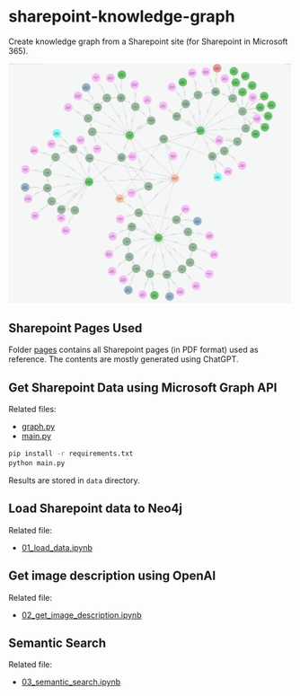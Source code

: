 # sharepoint-knowledge-graph
Create knowledge graph from a Sharepoint site (for Sharepoint in Microsoft 365).

![Final Graph](./images/complete_graph.png)

## Sharepoint Pages Used

Folder [pages](pages) contains all Sharepoint pages (in PDF format) used as reference. The contents are mostly generated using ChatGPT.

## Get Sharepoint Data using Microsoft Graph API

Related files:
- [graph.py](graph.py)
- [main.py](main.py)

```bash
pip install -r requirements.txt
python main.py
```

Results are stored in `data` directory.

## Load Sharepoint data to Neo4j

Related file:
- [01_load_data.ipynb](01_load_data.ipynb)

## Get image description using OpenAI 

Related file:
- [02_get_image_description.ipynb](02_get_image_description.ipynb)

## Semantic Search

Related file:
- [03_semantic_search.ipynb](03_semantic_search.ipynb)
